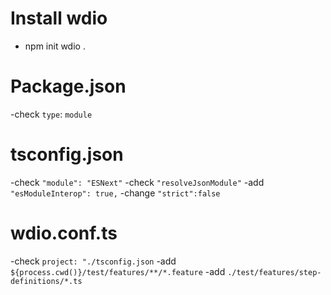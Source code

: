 # Install wdio
- npm init wdio .

# Package.json
-check `type`: `module`

# tsconfig.json
-check `"module": "ESNext"`
-check `"resolveJsonModule"`
-add `"esModuleInterop": true,`
-change `"strict":false`

# wdio.conf.ts
-check `project: "./tsconfig.json`
-add `${process.cwd()}/test/features/**/*.feature`
-add `./test/features/step-definitions/*.ts`
